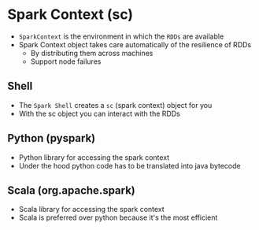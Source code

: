 # Spark Context (sc)

- `SparkContext` is the environment in which the `RDDs` are available
- Spark Context object takes care automatically of the resilience of RDDs
  - By distributing them across machines
  - Support node failures

## Shell

- The `Spark Shell` creates a `sc` (spark context) object for you
- With the sc object you can interact with the RDDs

## Python (pyspark)

- Python library for accessing the spark context
- Under the hood python code has to be translated into java bytecode

## Scala (org.apache.spark)

- Scala library for accessing the spark context
- Scala is preferred over python because it's the most efficient
